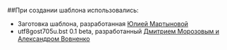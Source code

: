 ##При создании шаблона использовались:
* Заготовка шаблона, разработанная [Юлией Мартыновой](http://alessia-lano.livejournal.com/4267.html)
* utf8gost705u.bst 0.1 beta, разработанный [Дмитрием Морозовым и Александром Вовненко](http://www.tex.uniyar.ac.ru/package/style/gost705.7z)